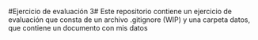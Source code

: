 #Ejercicio de evaluación 3#
Este repositorio contiene un ejercicio de evaluación que consta de un archivo .gitignore (WIP) y una carpeta datos, que contiene un documento con mis datos